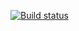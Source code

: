 [![Build status](https://ci.appveyor.com/api/projects/status/un5ntcmp23m0mjyd?svg=true)](https://ci.appveyor.com/project/UdavUPS/react-components-store-function)